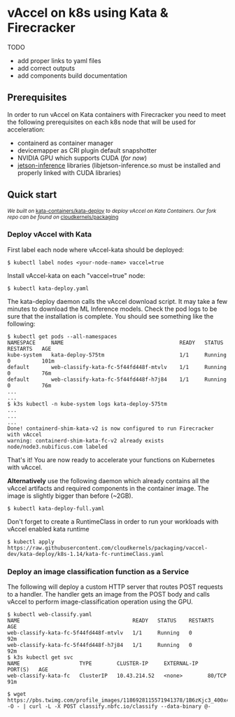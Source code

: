 # vAccel on k8s using Kata & Firecracker

TODO
- add proper links to yaml files
- add correct outputs
- add components build documentation

## Prerequisites

In order to run vAccel on Kata containers with Firecracker you need to meet the following prerequisites on each k8s node that will be used for acceleration:

- containerd as container manager
- devicemapper as CRI plugin default snapshotter
- NVIDIA GPU which supports CUDA (*for now*)
- [jetson-inference](https://github.com/dusty-nv/jetson-inference) libraries (libjetson-inference.so must be installed and properly linked with CUDA libraries)


## Quick start
<sup>*We built on* [kata-containers/kata-deploy](https://github.com/kata-containers/packaging/tree/master/kata-deploy) *to deploy vAccel on Kata Containers. Our fork repo can be found on* [cloudkernels/packaging](https://github.com/cloudkernels/packaging/tree/vaccel-dev)</sub>

### Deploy vAccel with Kata

First label each node where vAccel-kata should be deployed:

```
$ kubectl label nodes <your-node-name> vaccel=true
```

Install vAccel-kata on each "vaccel=true" node:

```
$ kubectl kata-deploy.yaml 
```

The kata-deploy daemon calls the vAccel download script. It may take a few minutes to download the ML Inference models.
Check the pod logs to be sure that the installation is complete. You should see something like the following:

```
$ kubectl get pods --all-namespaces
NAMESPACE     NAME                                     READY   STATUS      RESTARTS   AGE
kube-system   kata-deploy-575tm                        1/1     Running     0          101m
default       web-classify-kata-fc-5f44fd448f-mtvlv    1/1     Running     0          76m
default       web-classify-kata-fc-5f44fd448f-h7j84    1/1     Running     0          76m
...
...
$ k3s kubectl -n kube-system logs kata-deploy-575tm
...
...
...
Done! containerd-shim-kata-v2 is now configured to run Firecracker with vAccel
warning: containerd-shim-kata-fc-v2 already exists
node/node3.nubificus.com labeled
```
That's it! You are now ready to accelerate your functions on Kubernetes with vAccel.

**Alternatively** use the following daemon which already contains all the vAccel artifacts and required components in the container image. The image is slightly bigger than before (~2GB).

```
$ kubectl kata-deploy-full.yaml
```


Don't forget to create a RuntimeClass in order to run your workloads with vAccel enabled kata runtime

```
$ kubectl apply https://raw.githubusercontent.com/cloudkernels/packaging/vaccel-dev/kata-deploy/k8s-1.14/kata-fc-runtimeClass.yaml
```

### Deploy an image classification function as a Service

The following will deploy a custom HTTP server that routes POST requests to a handler. The handler gets an image from the POST body and calls vAccel to perform image-classification operation using the GPU.

```
$ kubectl web-classify.yaml
NAME                                    READY   STATUS    RESTARTS   AGE
web-classify-kata-fc-5f44fd448f-mtvlv   1/1     Running   0          92m
web-classify-kata-fc-5f44fd448f-h7j84   1/1     Running   0          92m
$ k3s kubectl get svc                  
NAME                   TYPE        CLUSTER-IP     EXTERNAL-IP   PORT(S)   AGE
web-classify-kata-fc   ClusterIP   10.43.214.52   <none>        80/TCP    91m

$ wget https://pbs.twimg.com/profile_images/1186928115571941378/1B6zKjc3_400x400.jpg -O - | curl -L -X POST classify.nbfc.io/classify --data-binary @-
```
